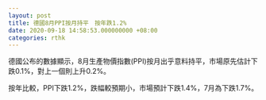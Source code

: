 ```yaml
---
layout: post
title: 德國8月PPI按月持平　按年跌1.2%
date: 2020-09-18 14:58:53.000000000 +08:00
categories: rthk
---
```


德國公布的數據顯示，8月生產物價指數(PPI)按月出乎意料持平，市場原先估計下跌0.1%，對上一個則上升0.2%。

按年比較，PPI下跌1.2%，跌幅較預期小，市場預計下跌1.4%，7月為下跌1.7%。
